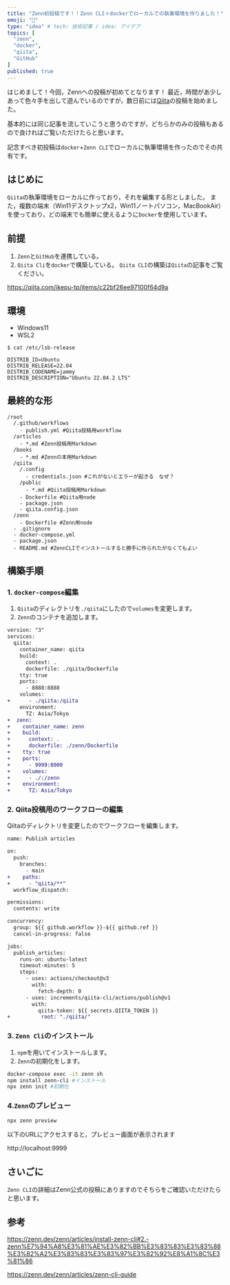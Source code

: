 ```yaml
---
title: "Zenn初投稿です！！Zenn CLI＋dockerでローカルでの執筆環境を作りました！"
emoji: "🙌"
type: "idea" # tech: 技術記事 / idea: アイデア
topics: [
  "zenn",
  "docker",
  "qiita",
  "GitHub"
]
published: true
---
```


はじめまして！今回，Zennへの投稿が初めてとなります！
最近，時間があ少しあって色々手を出して遊んでいるのですが，数日前には[Qiita](https://qiita.com/ikepu-tp)の投稿を始めました。

基本的には同じ記事を流していこうと思うのですが，どちらかのみの投稿もあるので良ければご覧いただけたらと思います。

記念すべき初投稿は`docker`+`Zenn CLI`でローカルに執筆環境を作ったのでその共有です。

## はじめに

`Qiita`の執筆環境をローカルに作っており，それを編集する形としました。
また，複数の端末（Win11デスクトップx2，Win11ノートパソコン，MacBookAir）を使っており，どの端末でも簡単に使えるように`Docker`を使用しています。

## 前提

1. `Zenn`と`GitHub`を連携している。
2. `Qiita Cli`を`docker`で構築している。
`Qiita CLI`の構築は`Qiita`の記事をご覧ください。

https://qiita.com/ikepu-tp/items/c22bf26ee97100f64d9a

## 環境

- Windows11
- WSL2

```bash:wsl2
$ cat /etc/lsb-release

DISTRIB_ID=Ubuntu
DISTRIB_RELEASE=22.04
DISTRIB_CODENAME=jammy
DISTRIB_DESCRIPTION="Ubuntu 22.04.2 LTS"
```

## 最終的な形

```bash:dir
/root
  /.github/workflows
    - publish.yml #Qiita投稿用workflow
  /articles
    - *.md #Zenn投稿用Markdown
  /books
    - *.md #Zennの本用Markdown
  /qiita
    /.config
      - credentials.json #これがないとエラーが起きる　なぜ？
    /public
      - *.md #Qiita投稿用Markdown
    - Dockerfile #Qiita用node
    - package.json
    - qiita.config.json
  /zenn
    - Dockerfile #Zenn用node
  - .gitignore
  - docker-compose.yml
  - package.json
  - README.md #ZennCLIでインストールすると勝手に作られたがなくてもよい
```

## 構築手順

### 1. `docker-compose`編集

1. `Qiita`のディレクトリを`./qiita`にしたので`volumes`を変更します。
2. `Zenn`のコンテナを追加します。

```diff docker:docker-compose.yml
version: "3"
services:
  qiita:
    container_name: qiita
    build:
      context: .
      dockerfile: ./qiita/Dockerfile
    tty: true
    ports:
      - 8888:8888
    volumes:
+      - ./qiita:/qiita
    environment:
      TZ: Asia/Tokyo
+  zenn:
+    container_name: zenn
+    build:
+      context: .
+      dockerfile: ./zenn/Dockerfile
+    tty: true
+    ports:
+      - 9999:8000
+    volumes:
+      - ./:/zenn
+    environment:
+      TZ: Asia/Tokyo
```

### 2. Qiita投稿用のワークフローの編集

Qiitaのディレクトリを変更したのでワークフローを編集します。

```diff yml:publish.yml
name: Publish articles

on:
  push:
    branches:
      - main
+    paths:
+      - "qiita/**"
  workflow_dispatch:

permissions:
  contents: write

concurrency:
  group: ${{ github.workflow }}-${{ github.ref }}
  cancel-in-progress: false

jobs:
  publish_articles:
    runs-on: ubuntu-latest
    timeout-minutes: 5
    steps:
      - uses: actions/checkout@v3
        with:
          fetch-depth: 0
      - uses: increments/qiita-cli/actions/publish@v1
        with:
          qiita-token: ${{ secrets.QIITA_TOKEN }}
+          root: "./qiita/"
```

### 3. `Zenn Cli`のインストール

1. `npm`を用いてインストールします。
2. `Zenn`の初期化をします。

```bash
docker-compose exec -it zenn sh
npm install zenn-cli #インストール
npx zenn init #初期化
```

### 4.`Zenn`のプレビュー

```bash
npx zenn preview
```

以下のURLにアクセスすると，プレビュー画面が表示されます

http://localhost:9999

## さいごに

`Zenn CLI`の詳細はZenn公式の投稿にありますのでそちらをご確認いただけたらと思います。

## 参考

https://zenn.dev/zenn/articles/install-zenn-cli#2.-zenn%E7%94%A8%E3%81%AE%E3%82%BB%E3%83%83%E3%83%88%E3%82%A2%E3%83%83%E3%83%97%E3%82%92%E8%A1%8C%E3%81%86

https://zenn.dev/zenn/articles/zenn-cli-guide
